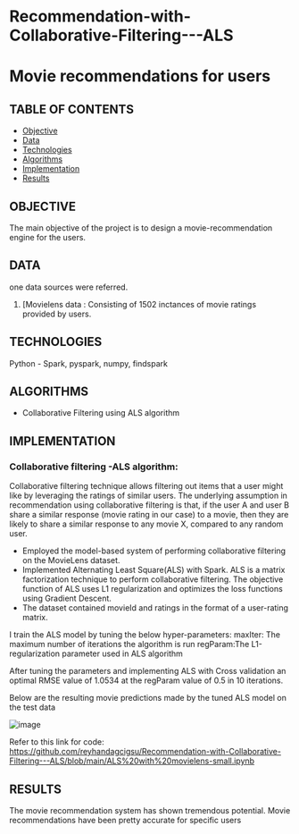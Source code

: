 # Recommendation-with-Collaborative-Filtering---ALS

# Movie recommendations for users
## TABLE OF CONTENTS

* [Objective](#objective)
* [Data](#data)
* [Technologies](#technologies)
* [Algorithms](#Algorithm)
* [Implementation](#implementation)
* [Results](#results)

## OBJECTIVE
The main objective of the project is to design a movie-recommendation engine for the users.

## DATA
one data sources were referred.

1. [Movielens data : Consisting of 1502 inctances of movie ratings provided by users.

## TECHNOLOGIES
Python - Spark, pyspark, numpy, findspark 

## ALGORITHMS
- Collaborative Filtering using ALS algorithm

## IMPLEMENTATION
### Collaborative filtering -ALS algorithm:
Collaborative filtering technique allows filtering out items that a user might like by leveraging
the ratings of similar users. The underlying assumption in recommendation using collaborative
filtering is that, if the user A and user B share a similar response (movie rating in our case) to a
movie, then they are likely to share a similar response to any movie X, compared to any random
user.

- Employed the model-based system of performing collaborative filtering on the MovieLens dataset. 
- Implemented Alternating Least Square(ALS) with Spark. ALS is a matrix factorization technique to perform collaborative filtering. The
objective function of ALS uses L1 regularization and optimizes the loss functions using Gradient Descent. 
- The dataset contained movieId and ratings in the format of a user-rating matrix. 


 I train the ALS model by tuning the below hyper-parameters:
maxIter: The maximum number of iterations the algorithm is run
regParam:The L1-regularization parameter used in ALS algorithm


After tuning the parameters and implementing ALS with Cross validation an optimal RMSE value of 1.0534 at the regParam value of 0.5 in 10 iterations.

Below are the resulting movie predictions made by the tuned ALS model on the test data 

![image](https://user-images.githubusercontent.com/80451122/162593191-c0a98979-8425-43a4-8186-4452b2c22bdb.png)

Refer to this link for code: https://github.com/reyhandagcigsu/Recommendation-with-Collaborative-Filtering---ALS/blob/main/ALS%20with%20movielens-small.ipynb


## RESULTS
The movie recommendation system has shown tremendous potential. Movie recommendations have been pretty accurate for specific users


